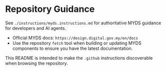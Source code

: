# Repository Guidance

See `./instructions/myds.instructions.md` for authoritative MYDS guidance for developers and AI agents.

- Official MYDS docs: `https://design.digital.gov.my/en/docs`
- Use the repository `fetch` tool when building or updating MYDS components to ensure you have the latest documentation.

This README is intended to make the `.github` instructions discoverable when browsing the repository.
